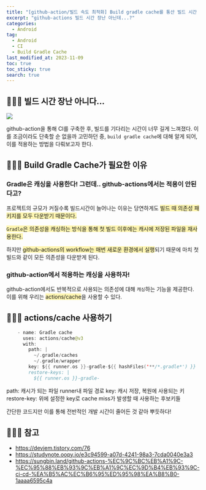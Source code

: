 ```yaml
---
title: "[github-action/빌드 속도 최적화] Build gradle cache를 통산 빌드 시간 단축"
excerpt: "github-actions 빌드 시간 장난 아닌데...?"
categories:
  - Android
tag:
  - Android
  - CI
  - Build Gradle Cache
last_modified_at: 2023-11-09
toc: true
toc_sticky: true
search: true
---
```


## 👩🏻‍💻 빌드 시간 장난 아니다...
<img src = "https://drive.google.com/uc?id=11DG_RMFHDluLeF0RhmMNdP8utUG48GOH">

github-action을 통해 CI를 구축한 후, 빌드를 기다리는 시간이 너무 길게 느껴졌다. 이를 조금이라도 단축할 순 없을까 고민하던 중, `build gradle cache`에 대해 알게 되어, 이를 적용하는 방법을 다뤄보고자 한다.

## 👩🏻‍💻 Build Gradle Cache가 필요한 이유

### Gradle은 캐싱을 사용한다! 그런데.. github-actions에서는 적용이 안된다고?
프로젝트의 규모가 커질수록 빌드시간이 늘어나는 이유는 당연하게도 <span style = "background-color:#fff5b1">빌드 때 의존성 패키지를 모두 다운받기 때문이다.</span>

<span style = "background-color:#fff5b1">`Gradle`은 의존성을 캐싱하는 방식을 통해 첫 빌드 이후에는 캐시에 저장된 파일을 재사용한다.</span>

하지만 <span style = "background-color:#fff5b1">github-actions의 workflow는 매번 새로운 환경에서 실행</span>되기 때문에 마치 첫 빌드와 같이 모든 의존성을 다운받게 된다.

### github-action에서 적용하는 캐싱을 사용하자!
github-action에서도 반복적으로 사용되는 의존성에 대해 `캐싱`하는 기능을 제공한다. 이를 위해 우리는 <span style = "background-color:#fff5b1">actions/cache</span>을 사용할 수 있다.

## 👩🏻‍💻 actions/cache 사용하기

```kotlin
    - name: Gradle cache
      uses: actions/cache@v3
      with:
        path: |
          ~/.gradle/caches
          ~/.gradle/wrapper
        key: ${{ runner.os }}-gradle-${{ hashFiles('**/*.gradle*') }}
        restore-keys: |
          ${{ runner.os }}-gradle-
```
path: 캐시가 되는 파일 runner내 파일 경로
key: 캐시 저장, 복원에 사용되는 키
restore-key: 위에 설정한 key로 cache miss가 발생할 때 사용하는 후보키들

간단한 코드지만 이를 통해 전반적인 개발 시간이 줄어든 것 같아 뿌듯하다!

## 👩🏻‍💻 참고
- <https://devjem.tistory.com/76>
- <https://studynote.oopy.io/e3c94599-a07d-4241-98a3-7cda0040e3a3>
- <https://sungbin.land/github-actions-%EC%9C%BC%EB%A1%9C-%EC%95%88%EB%93%9C%EB%A1%9C%EC%9D%B4%EB%93%9C-ci-cd-%EA%B5%AC%EC%B6%95%ED%95%98%EA%B8%B0-1aaaa6595c4a>